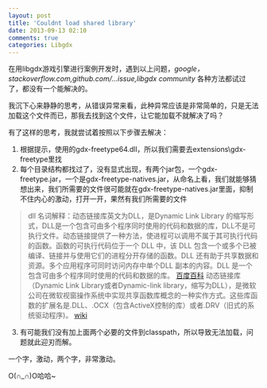 ```yaml
---
layout: post
title: 'Couldnt load shared library'
date: 2013-09-13 02:10
comments: true
categories: Libgdx
---
```


在用libgdx游戏引擎进行案例开发时，遇到以上问题，*google，stackoverflow.com,github.com/...issue,libgdx community*
各种方法都试过了，都没有一个能解决的。

我沉下心来静静的思考，从错误异常来看，此种异常应该是非常简单的，只是无法加载这个文件而已，那我去找到这个文件，让它能加载不就解决了吗？

有了这样的思考，我就尝试着按照以下步骤去解决：
1. 根据提示，使用的gdx-freetype64.dll，所以我们需要去extensions\gdx-freetype里找
2. 每个目录结构都找过了，没有显式出现，有两个jar包，一个gdx-freetype.jar，一个是gdx-freetype-natives.jar，从命名上看，我们就能够猜想出来，我们所需要的文件很可能就在gdx-freetype-natives.jar里面，抑制不住内心的激动，打开一开，果然有我们所需要的文件

> dll 名词解释：动态链接库英文为DLL，是Dynamic Link Library 的缩写形式，DLL是一个包含可由多个程序同时使用的代码和数据的库，DLL不是可执行文件。动态链接提供了一种方法，使进程可以调用不属于其可执行代码的函数。函数的可执行代码位于一个 DLL 中，该 DLL 包含一个或多个已被编译、链接并与使用它们的进程分开存储的函数。DLL 还有助于共享数据和资源。多个应用程序可同时访问内存中单个DLL 副本的内容。DLL 是一个包含可由多个程序同时使用的代码和数据的库。
[百度百科](http://baike.baidu.com/link?url=-Tv-XUalwlB_WBlY9IScNU-Q_5y71nHqLuQ67xkbwjVct9fgYOeUHo3Wgpw4qp9jcz2DmJC-7cp5ubj-_kPtcK)
> 动态链接库（Dynamic Link Library或者Dynamic-link library，缩写为DLL），是微软公司在微软视窗操作系统中实现共享函数库概念的一种实作方式。这些库函数的扩展名是.DLL、.OCX（包含ActiveX控制的库）或者.DRV（旧式的系统驱动程序)。
[wiki](http://zh.wikipedia.org/wiki/%E5%8A%A8%E6%80%81%E9%93%BE%E6%8E%A5%E5%BA%93)
3. 有可能我们没有加上面两个必要的文件到classpath，所以导致无法加载，问题就此迎刃而解。

一个字，激动，两个字，非常激动。

O(∩_∩)O哈哈~